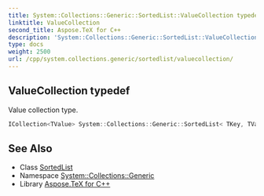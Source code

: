 ```yaml
---
title: System::Collections::Generic::SortedList::ValueCollection typedef
linktitle: ValueCollection
second_title: Aspose.TeX for C++
description: 'System::Collections::Generic::SortedList::ValueCollection typedef. Value collection type in C++.'
type: docs
weight: 2500
url: /cpp/system.collections.generic/sortedlist/valuecollection/
---
```

## ValueCollection typedef


Value collection type.

```cpp
ICollection<TValue> System::Collections::Generic::SortedList< TKey, TValue >::ValueCollection
```

## See Also

* Class [SortedList](../)
* Namespace [System::Collections::Generic](../../)
* Library [Aspose.TeX for C++](../../../)
